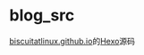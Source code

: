 # blog_src
[biscuitatlinux.github.io](https://biscuitatlinux.github.io/)的[Hexo](https://hexo.io/)源码
